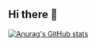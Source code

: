 ## Hi there 👋

[![Anurag's GitHub stats](https://github-readme-stats.vercel.app/api?santi-gd=anuraghazra)](https://github.com/santi-gd/github-readme-stats)
